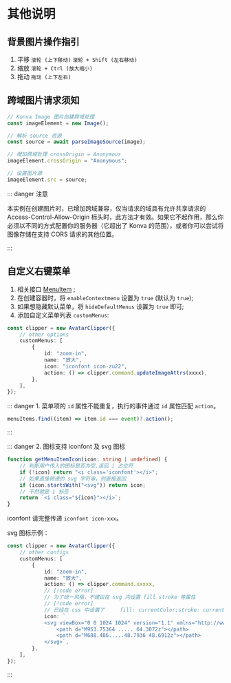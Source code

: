# 其他说明

<backTop />

## 背景图片操作指引

1. 平移 `滚轮 (上下移动)` `滚轮 + Shift (左右移动)`
2. 缩放 `滚轮 + Ctrl (放大缩小)`
3. 拖动 `拖动 (上下左右)`

## 跨域图片请求须知

```ts
// Konva Image 图片创建跨域处理
const imageElement = new Image();

// 解析 source 资源
const source = await parseImageSource(image);

// 增加跨域处理 crossOrigin = Anonymous
imageElement.crossOrigin = "Anonymous";

// 设置图片源
imageElement.src = source;
```

::: danger 注意

本实例在创建图片时，已增加跨域兼容，仅当请求的域具有允许共享请求的 Access-Control-Allow-Origin 标头时，此方法才有效。如果它不起作用，那么你必须以不同的方式配置你的服务器（它超出了 Konva 的范围），或者你可以尝试将图像存储在支持 CORS 请求的其他位置。

:::

## 自定义右键菜单

1. 相关接口 [MenuItem](/quick-start/interface/#menuitem) ;
1. 在创建容器时，将 `enableContextmenu` 设置为 `true` (默认为 `true`);
1. 如果想隐藏默认菜单，将 `hideDefaultMenus` 设置为 `true` 即可;
1. 添加自定义菜单列表 `customMenus`:

```ts
const clipper = new AvatarClipper({
	// other options
	customMenus: [
		{
			id: "zoom-in",
			name: "放大",
			icon: "iconfont icon-zu22",
			action: () => clipper.command.updateImageAttrs(xxxx),
		},
	],
});
```

::: danger 1. 菜单项的 `id` 属性不能重复，执行的事件通过 `id` 属性匹配 `action`。

```ts
menuItems.find((item) => item.id === event)?.action();
```

:::

::: danger 2. 图标支持 iconfont 及 svg 图标

```ts
function getMenuItemIcon(icon: string | undefined) {
	// 判断用户传入的图标是否为空,返回 i 占位符
	if (!icon) return "<i class='iconfont'></i>";
	// 如果直接转递的 svg 字符串，则直接返回
	if (icon.startsWith("<svg")) return icon;
	// 不然就是 i 标签
	return `<i class="${icon}"></i>`;
}
```

iconfont 请完整传递 `iconfont icon-xxx`。

svg 图标示例：

```ts
const clipper = new AvatarClipper({
	// other configs
	customMenus: [
		{
			id: "zoom-in",
			name: "放大",
			action: () => clipper.command.xxxxx,
			// [!code error]
			// 为了统一风格，不建议在 svg 内设置 fill stroke 等属性
			// [!code error]
			// 已经在 css 中设置了 	fill: currentColor;stroke: currentColor;
			icon: `
            <svg viewBox="0 0 1024 1024" version="1.1" xmlns="http://www.w3.org/2000/svg">
                <path d="M953.75364 ..... 64.3072z"></path>
                <path d="M688.486.....48.7936 48.6912z"></path>
            </svg>`,
		},
	],
});
```

:::
